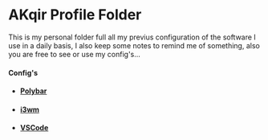 # AKqir Profile Folder
This is my personal folder full all my previus configuration of the software I use in a daily basis, I also keep some notes to remind me of something, also you are free to see or use my config's...

#### Config's
<ul>
  <li><h4><a href="https://github.com/aKqir24/aKqir24/tree/main/polybar">Polybar</h4></a></li></h4>
  <li><h4><a href="https://github.com/aKqir24/aKqir24-s-Folder/tree/main/i3">i3wm</h4></a></li></h4>
  <li><h4><a href="https://github.com/aKqir24/aKqir24/tree/main/polybar">VSCode</h4></a></li></h4>
</ul>
